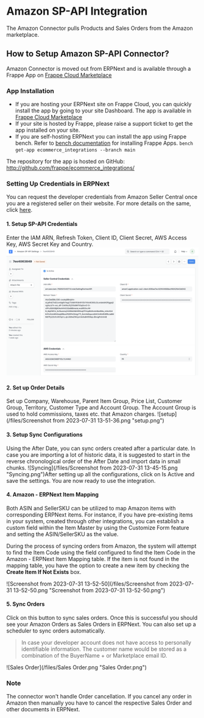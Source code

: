 
# Amazon SP-API Integration



The Amazon Connector pulls Products and Sales Orders from the Amazon marketplace.

## How to Setup Amazon SP-API Connector?

Amazon Connector is moved out from ERPNext and is available through a Frappe App on [Frappe Cloud Marketplace](https://frappecloud.com/marketplace/apps/ecommerce_integrations)

### App Installation

* If you are hosting your ERPNext site on Frappe Cloud, you can quickly install the app by going to your site Dashboard. The app is available in [Frappe Cloud Marketplace](https://frappecloud.com/marketplace/apps/ecommerce_integrations)
* If your site is hosted by Frappe, please raise a support ticket to get the app installed on your site.
* If you are self-hosting ERPNext you can install the app using Frappe bench. Refer to [bench documentation](https://frappeframework.com/docs/user/en/bench/frappe-commands#app-installation) for installing Frappe Apps. `bench get-app ecommerce_integrations --branch main`

The repository for the app is hosted on GitHub: <http://github.com/frappe/ecommerce_integrations/>

### Setting Up Credentials in ERPNext

You can request the developer credentials from Amazon Seller Central once you are a registered seller on their website. For more details on the same, click [here](https://developer.amazonservices.com/).

#### 1. Setup SP-API Credentials

Enter the IAM ARN, Refresh Token, Client ID, Client Secret, AWS Access Key, AWS Secret Key and Country. ![Credentials](/files/Credentials.png "Credentials.png")  
  


#### 2. Set up Order Details

Set up Company, Warehouse, Parent Item Group, Price List, Customer Group, Territory, Customer Type and Account Group. The Account Group is used to hold commissions, taxes etc. that Amazon charges. ![setup](/files/Screenshot from 2023-07-31 13-51-36.png "setup.png")  
  


#### 3. Setup Sync Configurations

Using the After Date, you can sync orders created after a particular date. In case you are importing a lot of historic data, it is suggested to start in the reverse chronological order of the After Date and import data in small chunks. ![Syncing](/files/Screenshot from 2023-07-31 13-45-15.png "Syncing.png")After setting up all the configurations, click on Is Active and save the settings. You are now ready to use the integration.

#### 4. Amazon - ERPNext Item Mapping

Both ASIN and SellerSKU can be utilized to map Amazon items with corresponding ERPNext items. For instance, if you have pre-existing items in your system, created through other integrations, you can establish a custom field within the Item Master by using the Customize Form feature and setting the ASIN/SellerSKU as the value.

During the process of syncing orders from Amazon, the system will attempt to find the Item Code using the field configured to find the Item Code in the Amazon - ERPNext Item Mapping table. If the item is not found in the mapping table, you have the option to create a new item by checking the **Create Item If Not Exists** box.

![Screenshot from 2023-07-31 13-52-50](/files/Screenshot from 2023-07-31 13-52-50.png "Screenshot from 2023-07-31 13-52-50.png")![]()  


#### 5. Sync Orders

Click on this button to sync sales orders. Once this is successful you should see your Amazon Orders as Sales Orders in ERPNext. You can also set up a scheduler to sync orders automatically.


> In case your developer account does not have access to personally identifiable information. The customer name would be stored as a combination of the BuyerName + <Order ID> or Marketplace email ID.
> 
> 

![Sales Order](/files/Sales Order.png "Sales Order.png")  
  


### Note

The connector won't handle Order cancellation. If you cancel any order in Amazon then manually you have to cancel the respective Sales Order and other documents in ERPNext.





